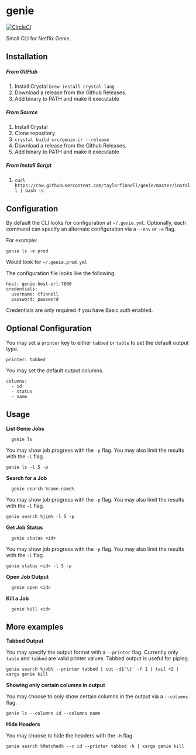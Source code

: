 # genie
[![CircleCI](https://circleci.com/gh/taylorfinnell/genie.svg?style=svg)](https://circleci.com/gh/taylorfinnell/genie)

Small CLI for Netflix Genie.

## Installation

##### From GitHub
1) Install Crystal
   `brew install crystal-lang`
1) Download a release from the Github Releases.
1) Add binary to PATH and make it executable

##### From Source

1) Install Crystal
1) Clone repository
1) `crystal build src/genie.cr --release`
1) Download a release from the Github Releases.
1) Add binary to PATH and make it executable

##### From Install Script
1) `curl https://raw.githubusercontent.com/taylorfinnell/genie/master/install | bash -s`

## Configuration

By default the CLI looks for configuration at `~/.genie.yml`.  Optionally, each
command can specify an alternate configuration via a `--env` or `-e` flag.

For example:

`genie ls -e prod`

Would look for `~/.genie.prod.yml`

The configuration file looks like the following.

```
host: genie-host-url:7000
credentials:
  username: tfinnell
  password: password
```

Credentials are only required if you have Basic auth enabled.

## Optional Configuration

You may set a `printer` key to either `tabbed` or `table` to set the default
output type.

```
printer: tabbed
```

You may set the default output columns.

```
columns:
  - id
  - status
  - name
```

## Usage

**List Genie Jobs**

```
  genie ls
```

You may show job progress with the `-p` flag. You may also limit the results with the `-l` flag.

```
genie ls -l 5 -p
```

**Search for a Job**

```
  genie search %some-name%
```

You may show job progress with the `-p` flag. You may also limit the results with the `-l` flag.

```
genie search %jim% -l 5 -p
```

**Get Job Status**

```
  genie status <id>
```

You may show job progress with the `-p` flag. You may also limit the results with the `-l` flag.

```
genie status <id> -l 5 -p
```

**Open Job Output**

```
  genie open <id>
```

**Kill a Job**

```
  genie kill <id>
```

## More examples

**Tabbed Output**

You may specify the output format with a `--printer` flag. Currently only
`table` and `tabbed` are valid printer values. Tabbed output is useful for
piping.

`genie search %job% --printer tabbed | cut -d$'\t' -f 1 | tail +2 | xargs genie kill`

**Showing only certain columns in output**

You may choose to only show certain columns in the output via a `--columns`
flag.

`genie ls --columns id --columns name`

**Hide Headers**

You may choose to hide the headers with the `-h` flag.

`genie search %Matched% --c id --printer tabbed -h | xargs genie kill`
